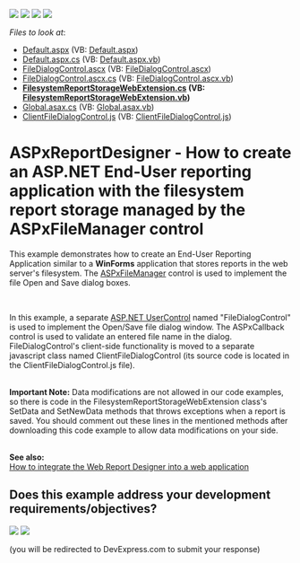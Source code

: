 <!-- default badges list -->
![](https://img.shields.io/endpoint?url=https://codecentral.devexpress.com/api/v1/VersionRange/128597856/16.1.4%2B)
[![](https://img.shields.io/badge/Open_in_DevExpress_Support_Center-FF7200?style=flat-square&logo=DevExpress&logoColor=white)](https://supportcenter.devexpress.com/ticket/details/T227679)
[![](https://img.shields.io/badge/📖_How_to_use_DevExpress_Examples-e9f6fc?style=flat-square)](https://docs.devexpress.com/GeneralInformation/403183)
[![](https://img.shields.io/badge/💬_Leave_Feedback-feecdd?style=flat-square)](#does-this-example-address-your-development-requirementsobjectives)
<!-- default badges end -->
<!-- default file list -->
*Files to look at*:

* [Default.aspx](./CS/T227679/Default.aspx) (VB: [Default.aspx](./VB/T227679/Default.aspx))
* [Default.aspx.cs](./CS/T227679/Default.aspx.cs) (VB: [Default.aspx.vb](./VB/T227679/Default.aspx.vb))
* [FileDialogControl.ascx](./CS/T227679/FileDialogControl.ascx) (VB: [FileDialogControl.ascx](./VB/T227679/FileDialogControl.ascx))
* [FileDialogControl.ascx.cs](./CS/T227679/FileDialogControl.ascx.cs) (VB: [FileDialogControl.ascx.vb](./VB/T227679/FileDialogControl.ascx.vb))
* **[FilesystemReportStorageWebExtension.cs](./CS/T227679/FilesystemReportStorageWebExtension.cs) (VB: [FilesystemReportStorageWebExtension.vb](./VB/T227679/FilesystemReportStorageWebExtension.vb))**
* [Global.asax.cs](./CS/T227679/Global.asax.cs) (VB: [Global.asax.vb](./VB/T227679/Global.asax.vb))
* [ClientFileDialogControl.js](./CS/T227679/Scripts/ClientFileDialogControl.js) (VB: [ClientFileDialogControl.js](./VB/T227679/Scripts/ClientFileDialogControl.js))
<!-- default file list end -->
# ASPxReportDesigner - How to create an ASP.NET End-User reporting application with the filesystem report storage managed by the ASPxFileManager control


<p>This example demonstrates how to create an End-User Reporting Application similar to a <strong>WinForms</strong> application that stores reports in the web server's filesystem. The <a href="https://documentation.devexpress.com/#AspNet/clsDevExpressWebASPxFileManagertopic">ASPxFileManager</a> control is used to implement the file Open and Save dialog boxes.</p>
<p> </p>
<p>In this example, a separate <a href="https://learn.microsoft.com/en-us/previous-versions/aspnet/fb3w5b53(v=vs.100)">ASP.NET UserControl</a> named "FileDialogControl" is used to implement the Open/Save file dialog window. The ASPxCallback control is used to validate an entered file name in the dialog. FileDialogControl's client-side functionality is moved to a separate javascript class named ClientFileDialogControl (its source code is located in the ClientFileDialogControl.js file).<br><br></p>
<p><strong>Important Note:</strong> Data modifications are not allowed in our code examples, so there is code in the FilesystemReportStorageWebExtension class's SetData and SetNewData methods that throws exceptions when a report is saved. You should comment out these lines in the mentioned methods after downloading this code example to allow data modifications on your side.</p>
<br><strong>See also:</strong><br><a href="https://www.devexpress.com/Support/Center/p/T178798">How to integrate the Web Report Designer into a web application</a>

<br/>


<!-- feedback -->
## Does this example address your development requirements/objectives?

[<img src="https://www.devexpress.com/support/examples/i/yes-button.svg"/>](https://www.devexpress.com/support/examples/survey.xml?utm_source=github&utm_campaign=reporting-web-forms-designer-file-management-dialog&~~~was_helpful=yes) [<img src="https://www.devexpress.com/support/examples/i/no-button.svg"/>](https://www.devexpress.com/support/examples/survey.xml?utm_source=github&utm_campaign=reporting-web-forms-designer-file-management-dialog&~~~was_helpful=no)

(you will be redirected to DevExpress.com to submit your response)
<!-- feedback end -->

